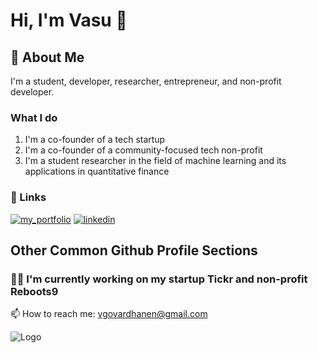 
# Hi, I'm Vasu 👋


## 🚀 About Me
I'm a student, developer, researcher, entrepreneur, and non-profit developer.

### What I do
1. I'm a co-founder of a tech startup
2. I'm a co-founder of a community-focused tech non-profit
3. I'm a student researcher in the field of machine learning and its applications in quantitative finance



### 🔗 Links
[![my_portfolio](https://img.shields.io/badge/my_portfolio-000?style=for-the-badge&logo=ko-fi&logoColor=white)](https://www.vasugov.com)
[![linkedin](https://img.shields.io/badge/linkedin-0A66C2?style=for-the-badge&logo=linkedin&logoColor=white)](https://www.linkedin.com/in/vasudevan-govardhanen-48204827a/)




## Other Common Github Profile Sections
### 👩‍💻 I'm currently working on my startup Tickr and non-profit Reboots9

📫 How to reach me: vgovardhanen@gmail.com



![Logo](https://i.imgur.com/4p2dHpn.png)

